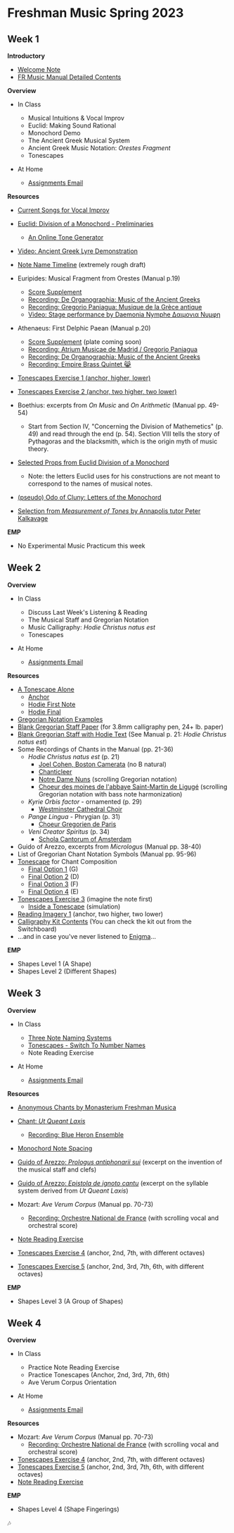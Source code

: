 # Freshman Music Spring 2023


## Week 1

**Introductory**

- [Welcome Note](/resources/2023_welcome_note.md)
- [FR Music Manual Detailed Contents](/resources/2014_manual_detailed_contents.pdf)

**Overview**

- In Class
  - Musical Intuitions & Vocal Improv
  - Euclid: Making Sound Rational
  - Monochord Demo
  - The Ancient Greek Musical System
  - Ancient Greek Music Notation: *Orestes Fragment*
  - Tonescapes

- At Home
  - [Assignments Email](/resources/FR_Music_At_Home_1.md)

**Resources**

- [Current Songs for Vocal Improv](/resources/player/current_songs.html)
- [Euclid: Division of a Monochord - Preliminaries](/resources/Euclid_Monochord_Preliminaries.pdf)
  - [An Online Tone Generator](https://szynalski.com/tone#1,squ,v0.75)
- [Video: Ancient Greek Lyre Demonstration](https://www.youtube.com/watch?v=4UWBo0rsuHU&t=148s)
- [Note Name Timeline](resources/note_name_timeline_draft.pdf) (extremely rough draft)
- Euripides: Musical Fragment from Orestes (Manual p.19)
  - [Score Supplement](/resources/orestes_supplement.pdf)
  - [Recording: De Organographia: Music of the Ancient Greeks](/resources/Orestes_Organographia.mp3)
  - [Recording: Gregorio Paniagua: Musique de la Grèce antique](https://www.youtube.com/watch?v=3cZyv7UgOOY)
  - [Video: Stage performance by Daemonia Nymphe Δαιμονια Νυμφη](https://www.youtube.com/watch?v=S15s-HbCGIw)
- Athenaeus: First Delphic Paean (Manual p.20)
  - [Score Supplement](/resources/delphic_paean_supplement.pdf) (plate coming soon)
  - [Recording: Atrium Musicae de Madrid / Gregorio Paniagua](https://www.youtube.com/watch?v=EYi_ibkE1Zs)
  - [Recording: De Organographia: Music of the Ancient Greeks](/resources/Delphic_Paean_Organographia.mp3)
  - [Recording: Empire Brass Quintet 😹](https://www.youtube.com/watch?v=3dQ-lg09uwk)
- [Tonescapes Exercise 1 (anchor, higher, lower)](/resources/tonescapes_1.mp3)
- [Tonescapes Exercise 2 (anchor, two higher, two lower)](/resources/tonescapes_2.mp3)
- Boethius: excerpts from *On Music* and *On Arithmetic* (Manual pp. 49-54)
  - Start from Section IV, "Concerning the Division of Mathemetics" (p. 49) and read through the end (p. 54). Section VIII tells the story of Pythagoras and the blacksmith, which is the origin myth of music theory.
- [Selected Props from Euclid Division of a Monochord](/resources/euclid_props/selected_props.html)
  - Note: the letters Euclid uses for his constructions are not meant to correspond to the names of musical notes. 

- [(pseudo) Odo of Cluny: Letters of the Monochord](/resources/odo_monochord.pdf)
- [Selection from *Measurement of Tones* by Annapolis tutor Peter Kalkavage](/resources/Kalkavage_measurement_selection.pdf)

**EMP**

- No Experimental Music Practicum this week



## Week 2

**Overview**

- In Class
  - Discuss Last Week's Listening & Reading
  - The Musical Staff and Gregorian Notation
  - Music Calligraphy: *Hodie Christus natus est*
  - Tonescapes

- At Home
  - [Assignments Email](/resources/FR_Music_At_Home_2.md)


**Resources**

- [A Tonescape Alone](/resources/tonescapes_0.mp3)
  - [Anchor](https://szynalski.com/tone#D3,v0.75)
  - [Hodie First Note](https://szynalski.com/tone#C3,v0.75)
  - [Hodie Final](https://szynalski.com/tone#A2,v0.75)
- [Gregorian Notation Examples](/resources/gregorian_notation_examples.pdf)
- [Blank Gregorian Staff Paper](/resources/gregorian_staff_paper.pdf) (for 3.8mm calligraphy pen, 24+ lb. paper)
- [Blank Gregorian Staff with Hodie Text](/resources/hodie_blank.pdf) (See Manual p. 21: *Hodie Christus natus est*)
- Some Recordings of Chants in the Manual (pp. 21-36)
  - *Hodie Christus natus est* (p. 21)
    - [Joel Cohen, Boston Camerata](https://youtu.be/gPEPKJbAWEc) (no B natural)
    - [Chanticleer](https://www.youtube.com/watch?v=Gwwh5NOgbgc)
    - [Notre Dame Nuns](https://youtu.be/vynCA91HDGM) (scrolling Gregorian notation)
    - [Choeur des moines de l'abbaye Saint-Martin de Ligugé](https://www.youtube.com/watch?v=Lkoav0thwkg) (scrolling Gregorian notation with bass note harmonization)
  - *Kyrie Orbis factor* - ornamented (p. 29)
    - [Westminster Cathedral Choir](https://www.youtube.com/watch?v=SHx8PIjP34U)
  - *Pange Lingua* - Phrygian (p. 31)
    - [Choeur Gregorien de Paris](https://www.youtube.com/watch?v=U-AsvDn87fo)
  - *Veni Creator Spiritus* (p. 34)
    - [Schola Cantorum of Amsterdam](https://www.youtube.com/watch?v=Kphky63gK5I)
- Guido of Arezzo, excerpts from *Micrologus* (Manual pp. 38-40)
- List of Gregorian Chant Notation Symbols (Manual pp. 95-96)
- [Tonescape](/resources/tonescapes_0.mp3) for Chant Composition
  - [Final Option 1](https://szynalski.com/tone#G3,v0.75) (G)
  - [Final Option 2](https://www.szynalski.com/tone-generator/#D3,v0.75) (D)
  - [Final Option 3](https://szynalski.com/tone#F3,v0.75) (F)
  - [Final Option 4](https://szynalski.com/tone#E3,v0.75) (E)
- [Tonescapes  Exercise 3](/resources/tonescapes_3.mp3) (imagine the note first)
  - [Inside a Tonescape](/resources/inside_a_tonescape.mp3) (simulation)
- [Reading Imagery 1](/resources/reading_imagery_1.pdf) (anchor, two higher, two lower)
- [Calligraphy Kit Contents](/resources/calligraphy_kit.md) (You can check the kit out from the Switchboard)
- ...and in case you've never listened to [Enigma](https://www.youtube.com/watch?v=_4tJ2iQPkY4&t=128s)... 

**EMP**

- Shapes Level 1 (A Shape)
- Shapes Level 2 (Different Shapes)



## Week 3

**Overview**

- In Class
  - [Three Note Naming Systems](/resources/three_naming_systems.md)
  - [Tonescapes - Switch To Number Names](/resources/switch_to_number_names.html)
  - Note Reading Exercise

- At Home
  - [Assignments Email](/resources/FR_Music_At_Home_3.md)


**Resources**

- [Anonymous Chants by Monasterium Freshman Musica](/resources/2023_spring_chants_anon.pdf)
- [Chant: *Ut Queant Laxis*](/resources/ut_queant_laxis.pdf)
  - [Recording: Blue Heron Ensemble](/resources/ut_queant_laxis.mp3)
- [Monochord Note Spacing](/resources/monochord_note_spacing.pdf)
- [Guido of Arezzo: *Prologus antiphonarii sui*](/resources/guido_staff_clefs.pdf) (excerpt on the invention of the musical staff and clefs)
- [Guido of Arezzo: *Epistola de ignoto cantu*](/resources/guido_syllables.pdf) (excerpt on the syllable system derived from *Ut Queant Laxis*)
- Mozart: *Ave Verum Corpus* (Manual pp. 70-73)
  - [Recording: Orchestre National de France](https://www.youtube.com/watch?v=uduY8lh6B_Q) (with scrolling vocal and orchestral score)

- [Note Reading Exercise](/resources/SR_notes.pdf)
- [Tonescapes Exercise 4](/resources/tonescapes_4.mp3) (anchor, 2nd, 7th, with different octaves)
- [Tonescapes Exercise 5](/resources/tonescapes_5.mp3) (anchor, 2nd, 3rd, 7th, 6th, with different octaves)

**EMP**

- Shapes Level 3 (A Group of Shapes)



## Week 4

**Overview**

- In Class
  - Practice Note Reading Exercise
  - Practice Tonescapes (Anchor, 2nd, 3rd, 7th, 6th)
  - Ave Verum Corpus Orientation

- At Home
  - [Assignments Email](/resources/FR_Music_At_Home_4.md)


**Resources**

- Mozart: *Ave Verum Corpus* (Manual pp. 70-73)
  - [Recording: Orchestre National de France](https://www.youtube.com/watch?v=uduY8lh6B_Q) (with scrolling vocal and orchestral score)
- [Tonescapes Exercise 4](/resources/tonescapes_4.mp3) (anchor, 2nd, 7th, with different octaves)
- [Tonescapes Exercise 5](/resources/tonescapes_5.mp3) (anchor, 2nd, 3rd, 7th, 6th, with different octaves)
- [Note Reading Exercise](/resources/SR_notes.pdf)

**EMP**

- Shapes Level 4 (Shape Fingerings)

🎶